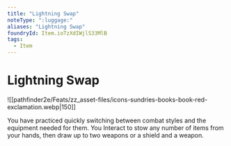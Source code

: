 ```yaml
---
title: "Lightning Swap"
noteType: ":luggage:"
aliases: "Lightning Swap"
foundryId: Item.ioTzXdIWjlS33MlB
tags:
  - Item
---
```


# Lightning Swap
![[pathfinder2e/Feats/zz_asset-files/icons-sundries-books-book-red-exclamation.webp|150]]

You have practiced quickly switching between combat styles and the equipment needed for them. You Interact to stow any number of items from your hands, then draw up to two weapons or a shield and a weapon.
